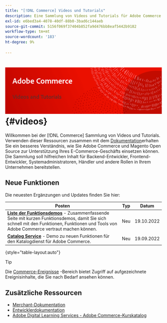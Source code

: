 ```yaml
---
title: "[!DNL Commerce] Videos und Tutorials"
description: Eine Sammlung von Videos und Tutorials für Adobe Commerce und Magento Open Source
exl-id: e6bed3a4-4078-40df-88b0-3bad6c144aeb
source-git-commit: 5156f069f37404b852fa9d476bb8eaf5442b9182
workflow-type: tm+mt
source-wordcount: '183'
ht-degree: 9%

---
```


# <!-- use banner as heading -->![Commerce-Videos und -Tutorials](../assets/banner-videos-home.png) {#videos}

Willkommen bei der [!DNL Commerce] Sammlung von Videos und Tutorials. Verwenden dieser Ressourcen zusammen mit dem [Dokumentation](https://experienceleague.adobe.com/docs/commerce.html)erhalten Sie ein besseres Verständnis, wie Sie Adobe Commerce und Magento Open Source zur Unterstützung Ihres E-Commerce-Geschäfts einsetzen können. Die Sammlung soll hilfreichen Inhalt für Backend-Entwickler, Frontend-Entwickler, Systemadministratoren, Händler und andere Rollen in Ihrem Unternehmen bereitstellen.

<div id="whats-new-section">

## Neue Funktionen

Die neuesten Ergänzungen und Updates finden Sie hier:

| Posten | Typ | Datum |
| ---- | ---- | ---- |
| **[Liste der Funktionsdemos](feature-demos.md)** - Zusammenfassende Seite mit kurzen Funktionsdemos, damit Sie sich schnell mit den Funktionen, Funktionen und Tools von Adobe Commerce vertraut machen können. | Neu | 19.10.2022 |
| **[Catalog Service](./merchant/catalog-service.md)** - Demo zu neuen Funktionen für den Katalogdienst für Adobe Commerce. | Neu | 19.09.2022 |

{style=&quot;table-layout:auto&quot;}

</div>

<div id="recs-overview-body-1"></div>
<div id="recs-overview-body-2"></div>
<div id="recs-overview-body-3"></div>
<div id="recs-overview-body-4"></div>
<div id="recs-overview-body-5"></div>
<div id="recs-overview-body-6"></div>

>[!TIP]
>
>Die [Commerce-Ereignisse](https://experienceleague.adobe.com/docs/commerce-events/events/overview.html) -Bereich bietet Zugriff auf aufgezeichnete Ereignisinhalte, die Sie nach Bedarf ansehen können.

## Zusätzliche Ressourcen

- [Merchant-Dokumentation](https://experienceleague.adobe.com/docs/commerce-admin/user-guides/home.html)
- [Entwicklerdokumentation](https://devdocs.magento.com/)
- [Adobe Digital Learning Services - Adobe Commerce-Kurskatalog](https://learning.adobe.com/catalog.html?solution=Adobe%20Commerce)
